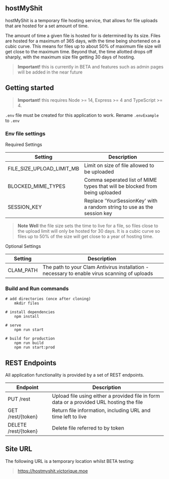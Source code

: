 ## hostMyShit
hostMyShit is a temporary file hosting service, that allows for file uploads that are hosted for a set amount of time.  

The amount of time a given file is hosted for is determined by its size.  Files are hosted for a maximum of 365 days, 
with the time being shortened on a cubic curve.  This means for files up to about 50% of maximum file size will get 
close to the maximum time.  Beyond that, the time allotted drops off sharply, with the maximum size file getting 30 days of hosting.

> **Important!** this is currently in BETA and features such as admin pages will be added in the near future

## Getting started

> **Important!** this requires Node >= 14, Express >= 4 and TypeScript >= 4.

`.env` file must be created for this application to work. Rename `.envExample` to `.env`

### Env file settings
Required Settings

| Setting                   | Description                                                                 |
|---------------------------|-----------------------------------------------------------------------------|
| FILE_SIZE_UPLOAD_LIMIT_MB | Limit on size of file allowed to be uploaded                                |
| BLOCKED_MIME_TYPES        | Comma seperated list of MIME types that will be blocked from being uploaded |
| SESSION_KEY               | Replace 'YourSessionKey' with a random string to use as the session key     |
> **Note Well** the file size sets the time to live for a file, so files close to the upload limit will only be hosted for 30 days.  It is a cubic curve so files up to 50% of the size will get close to a year of hosting time.

Optional Settings

| Setting   | Description                                                                                  |
|-----------|----------------------------------------------------------------------------------------------|
| CLAM_PATH | The path to your Clam Antivirus installation - necessary to enable virus scanning of uploads |

### Build and Run commands

```batch
# add directories (once after cloning)
    mkdir files

# install dependencies
    npm install

# serve
    npm run start

# build for production
    npm run build
    npm run start:prod
```

## REST Endpoints
All application functionality is provided by a set of REST endpoints.

| Endpoint             | Description                                                                              |
|----------------------|------------------------------------------------------------------------------------------|
| PUT /rest            | Upload file using either a provided file in form data or a provided URL hosting the file |
| GET /rest/{token}    | Return file information, including URL and time left to live                             |
| DELETE /rest/{token} | Delete file referred to by token                                                         |

## Site URL

The following URL is a temporary location whilst BETA testing:

> https://hostmyshit.victorique.moe